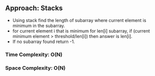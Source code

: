 ## Approach: Stacks
* Using stack find the length of subarray where current element is minimum in the subarray.
* for current element i that is minimum for len[i] subarray, if (current minimum element > threshold/len[i]) then answer is len[i].
* If no subarray found return -1.
​
### Time Complexity: O(N)
### Space Complexity: O(N)